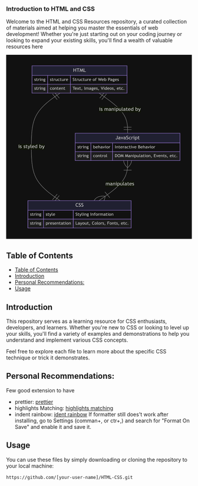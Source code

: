 ### Introduction to HTML and CSS

Welcome to the HTML and CSS Resources repository, a curated collection of materials aimed at helping you master the essentials of web development! Whether you're just starting out on your coding journey or looking to expand your existing skills, you'll find a wealth of valuable resources here

<img src="./assets/description.png" alt="HTML,CSS and JavaScript diagram" width="750" height="500">

## Table of Contents

- [Table of Contents](#table-of-contents)
- [Introduction](#introduction)
- [Personal Recommendations:](#personal-recommendations)
- [Usage](#usage)

## Introduction

This repository serves as a learning resource for CSS enthusiasts, developers, and learners. Whether you're new to CSS or looking to level up your skills, you'll find a variety of examples and demonstrations to help you understand and implement various CSS concepts.



Feel free to explore each file to learn more about the specific CSS technique or trick it demonstrates.

## Personal Recommendations:

Few good extension to have

- prettier: <a href="https://marketplace.visualstudio.com/items?itemName=esbenp prettier-vscode">prettier</a>
- highlights Matching: <a href="https://marketplace.visualstudio.com/items?itemName=vincaslt.highlight-matching-tag">highlights matching</a>
- indent rainbow: <a href="https://marketplace.visualstudio.com/items?itemName=oderwat.indent-rainbow">ident rainbow</a>
  If formatter still does't work after installing, go to Settings (comman+, or ctr+,) and search for "Format On Save" and enable it and save it.

## Usage

You can use these files by simply downloading or cloning the repository to your local machine:

```bash
https://github.com/[your-user-name]/HTML-CSS.git
```
